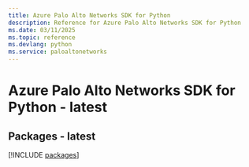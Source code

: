 ```yaml
---
title: Azure Palo Alto Networks SDK for Python
description: Reference for Azure Palo Alto Networks SDK for Python
ms.date: 03/11/2025
ms.topic: reference
ms.devlang: python
ms.service: paloaltonetworks
---
```

# Azure Palo Alto Networks SDK for Python - latest
## Packages - latest
[!INCLUDE [packages](palo-alto-networks-index.md)]
